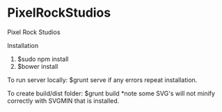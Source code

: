 PixelRockStudios
================

Pixel Rock Studios

Installation
  1. $sudo npm install
  2. $bower install
  
  
To run server locally:
  $grunt serve
    if any errors repeat installation.
    
To create build/dist folder:
  $grunt build
    *note some SVG's will not minify correctly with SVGMIN that is installed.
    
    
